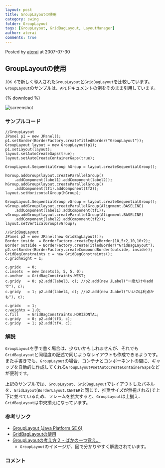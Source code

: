 ```yaml
---
layout: post
title: GroupLayoutの使用
category: swing
folder: GroupLayout
tags: [GroupLayout, GridBagLayout, LayoutManager]
author: aterai
comments: true
---
```


Posted by [aterai](http://terai.xrea.jp/aterai.html) at 2007-07-30

## GroupLayoutの使用
`JDK 6`で新しく導入された`GroupLayout`と`GridBagLayout`を比較しています。`GroupLayout`のサンプルは、`API`ドキュメントの例をそのまま引用しています。

{% download %}

![screenshot](https://lh5.googleusercontent.com/_9Z4BYR88imo/TQTNn9AdVUI/AAAAAAAAAbE/yOFdtRVr6P4/s800/GroupLayout.png)

### サンプルコード
<pre class="prettyprint"><code>//GroupLayout
JPanel p1 = new JPanel();
p1.setBorder(BorderFactory.createTitledBorder("GroupLayout"));
GroupLayout layout = new GroupLayout(p1);
p1.setLayout(layout);
layout.setAutoCreateGaps(true);
layout.setAutoCreateContainerGaps(true);

GroupLayout.SequentialGroup hGroup = layout.createSequentialGroup();

hGroup.addGroup(layout.createParallelGroup()
    .addComponent(label1).addComponent(label2));
hGroup.addGroup(layout.createParallelGroup()
    .addComponent(tf1).addComponent(tf2));
layout.setHorizontalGroup(hGroup);

GroupLayout.SequentialGroup vGroup = layout.createSequentialGroup();
vGroup.addGroup(layout.createParallelGroup(Alignment.BASELINE)
    .addComponent(label1).addComponent(tf1));
vGroup.addGroup(layout.createParallelGroup(Alignment.BASELINE)
    .addComponent(label2).addComponent(tf2));
layout.setVerticalGroup(vGroup);
</code></pre>

<pre class="prettyprint"><code>//GridBagLayout
JPanel p2 = new JPanel(new GridBagLayout());
Border inside  = BorderFactory.createEmptyBorder(10,5+2,10,10+2);
Border outside = BorderFactory.createTitledBorder("GridBagLayout");
p2.setBorder(BorderFactory.createCompoundBorder(outside, inside));
GridBagConstraints c = new GridBagConstraints();
c.gridheight = 1;

c.gridx   = 0;
c.insets  = new Insets(5, 5, 5, 0);
c.anchor  = GridBagConstraints.WEST;
c.gridy   = 0; p2.add(label3, c); //p2.add(new JLabel("一度だけのaddで"), c);
c.gridy   = 1; p2.add(label4, c); //p2.add(new JLabel("いいのは利点かも"), c);

c.gridx   = 1;
c.weightx = 1.0;
c.fill    = GridBagConstraints.HORIZONTAL;
c.gridy   = 0; p2.add(tf3, c);
c.gridy   = 1; p2.add(tf4, c);
</code></pre>

### 解説
`GroupLayout`を手で書く場合は、少ないかもしれませんが、それでも`GridBagLayout`と同程度の記述で同じようなレイアウトも作成できるようです。また手書きでも、`GroupLayout`の場合、コンテナとコンポーネントの間に、ギャップを自動的に作成してくれる`GroupLayout#setAutoCreateContainerGaps`などが便利です。

上記のサンプルでは、`GroupLayout`、`GridBagLayout`でレイアウトしたパネルを、`GridLayout`(`BorderLayout.CENTER`と同じで、推奨サイズが無視される)で上下に並べているため、フレームを拡大すると、`GroupLayout`は上揃え、`GridBagLayout`は中央揃えになっています。

### 参考リンク
- [GroupLayout (Java Platform SE 6)](http://docs.oracle.com/javase/jp/6/api/javax/swing/GroupLayout.html)
- [GridBagLayoutの使用](http://terai.xrea.jp/Swing/GridBagLayout.html)
- [GroupLayoutの考え方２ - ばかの一つ覚え。](http://d.hatena.ne.jp/jawagenjin/20080127/1201444435)
    - `GroupLayout`のイメージが、図で分かりやすく解説されています。

<!-- dummy comment line for breaking list -->

### コメント
